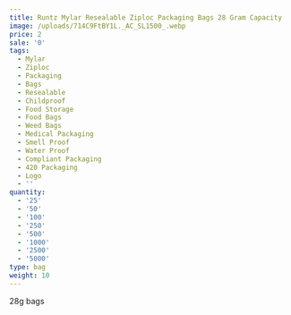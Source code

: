 ```yaml
---
title: Runtz Mylar Resealable Ziploc Packaging Bags 28 Gram Capacity
image: /uploads/714C9FtBY1L._AC_SL1500_.webp
price: 2
sale: '0'
tags:
  - Mylar
  - Ziploc
  - Packaging
  - Bags
  - Resealable
  - Childproof
  - Food Storage
  - Food Bags
  - Weed Bags
  - Medical Packaging
  - Smell Proof
  - Water Proof
  - Compliant Packaging
  - 420 Packaging
  - Logo
  - ''
quantity:
  - '25'
  - '50'
  - '100'
  - '250'
  - '500'
  - '1000'
  - '2500'
  - '5000'
type: bag
weight: 10
---
```

28g bags

